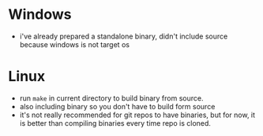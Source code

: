 # Windows
* i've already prepared a standalone binary, didn't include source because windows is not target os
# Linux
* run `make` in current directory to build binary from source.
* also including binary so you don't have to build form source
* it's not really recommended for git repos to have binaries, but for now, it is better than compiling binaries every time repo is cloned.